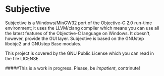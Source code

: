 Subjective
==========

Subjective is a Windows/MinGW32 port of the Objective-C 2.0 run-time environment; it uses the LLVM/clang compiler which means you can use all the latest features of the Objective-C language on Windows. It doesn't, however, provide the GUI layer. Subjective is based on the GNUstep libobjc2 and GNUstep Base modules.

This project is covered by the GNU Public License which you can read in the file LICENSE.

#####This is a work in progress. Please, be *impatient*, contrinute!
